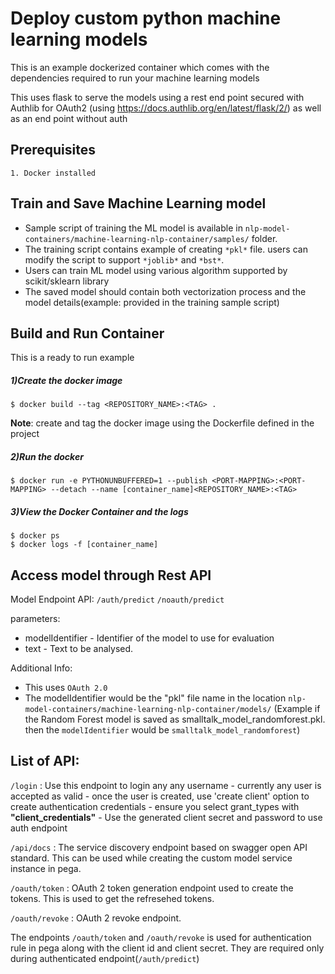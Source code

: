 # Deploy custom python machine learning models

This is an example dockerized container which comes with the dependencies required to run your machine learning models

This uses flask to serve the models using a rest end point secured with Authlib for OAuth2 (using https://docs.authlib.org/en/latest/flask/2/) as well as an end point without auth

## Prerequisites
    1. Docker installed

## Train and Save Machine Learning model

* Sample script of training the ML model is available in `nlp-model-containers/machine-learning-nlp-container/samples/` folder. 
* The training script contains example of creating `*pkl*` file. users can modify the script to support `*joblib*` and `*bst*`.
* Users can train ML model using various algorithm supported by scikit/sklearn library
* The saved model should contain both vectorization process and the model details(example: provided in the training sample script)

## Build and Run Container
This is a ready to run example 

##### 1)Create the docker image
    $ docker build --tag <REPOSITORY_NAME>:<TAG> .
<b>Note</b>: create and tag the docker image using the Dockerfile defined in the project

##### 2)Run the docker
    $ docker run -e PYTHONUNBUFFERED=1 --publish <PORT-MAPPING>:<PORT-MAPPING> --detach --name [container_name]<REPOSITORY_NAME>:<TAG>

##### 3)View the Docker Container and the logs
    $ docker ps
    $ docker logs -f [container_name]
   
## Access model through Rest API

Model Endpoint API:
`/auth/predict`
`/noauth/predict`

parameters:
* modelIdentifier - Identifier of the model to use for evaluation
* text - Text to be analysed.

Additional Info:
* This uses `OAuth 2.0 `
* The modelIdentifier would be the "pkl" file name in the location ` nlp-model-containers/machine-learning-nlp-container/models/ `
  (Example if the Random Forest model is saved as smalltalk_model_randomforest.pkl. then the `modelIdentifier` would be `smalltalk_model_randomforest`)

## List of API:

`/login` : Use this endpoint to login any any username - currently any user is accepted as valid - once the user is created, use 'create client' option to create authentication credentials - ensure you select grant_types with <b>"client_credentials"</b> - Use the generated client secret and password to use auth endpoint

`/api/docs` : The service discovery endpoint based on swagger open API standard. This can be used while creating the custom model service instance in pega.

`/oauth/token` : OAuth 2 token generation endpoint used to create the tokens. This is used to get the refresehed tokens. 

`/oauth/revoke` : OAuth 2 revoke endpoint.

The endpoints `/oauth/token` and `/oauth/revoke` is used for authentication rule in pega along with the client id and client secret. They are required only during authenticated endpoint(`/auth/predict`)
